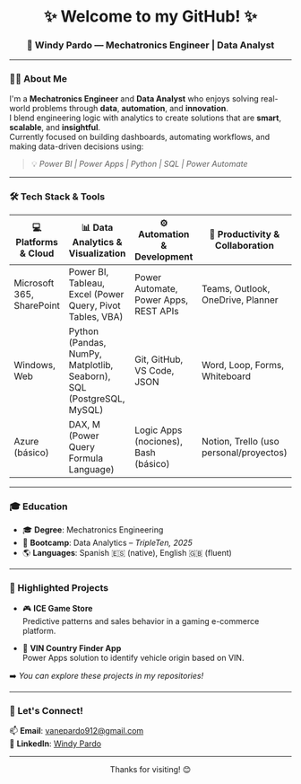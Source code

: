 <h1 align="center">✨ Welcome to my GitHub! ✨</h1>
<h3 align="center">🧠 Windy Pardo — Mechatronics Engineer | Data Analyst</h3>

---

### 👩‍💻 About Me

I'm a **Mechatronics Engineer** and **Data Analyst** who enjoys solving real-world problems through **data**, **automation**, and **innovation**.  
I blend engineering logic with analytics to create solutions that are **smart**, **scalable**, and **insightful**.  
Currently focused on building dashboards, automating workflows, and making data-driven decisions using:

> 💡 _Power BI | Power Apps | Python | SQL | Power Automate_

---

### 🛠️ Tech Stack & Tools

| 💻 Platforms & Cloud          | 📊 Data Analytics & Visualization                           | ⚙️ Automation & Development           | 🧰 Productivity & Collaboration          | 🎤 Presentations & Reporting     |
|------------------------------|--------------------------------------------------------------|--------------------------------------|------------------------------------------|----------------------------------|
| Microsoft 365, SharePoint    | Power BI, Tableau, Excel (Power Query, Pivot Tables, VBA)   | Power Automate, Power Apps, REST APIs| Teams, Outlook, OneDrive, Planner        | PowerPoint, Canva, Sway         |
| Windows, Web                 | Python (Pandas, NumPy, Matplotlib, Seaborn), SQL (PostgreSQL, MySQL) | Git, GitHub, VS Code, JSON            | Word, Loop, Forms, Whiteboard            | Excel Dashboards, Power BI Reports |
| Azure (básico)               | DAX, M (Power Query Formula Language)                       | Logic Apps (nociones), Bash (básico) | Notion, Trello (uso personal/proyectos) | Loom (grabación y explicación)   |

---

### 🎓 Education

- 🎓 **Degree**: Mechatronics Engineering  
- 🧠 **Bootcamp**: Data Analytics – _TripleTen, 2025_  
- 🌎 **Languages**: Spanish 🇪🇸 (native), English 🇬🇧 (fluent)

---

### 📌 Highlighted Projects

- 🎮 **ICE Game Store**  
  Predictive patterns and sales behavior in a gaming e-commerce platform.

- 🚗 **VIN Country Finder App**  
  Power Apps solution to identify vehicle origin based on VIN.

➡️ *You can explore these projects in my repositories!*

---

### 🤝 Let's Connect!

📫 **Email**: vanepardo912@gmail.com  
💼 **LinkedIn**: [Windy Pardo](https://www.linkedin.com/in/windy-vanesa-pardo)

---


<p align="center">Thanks for visiting! 😊</p>
